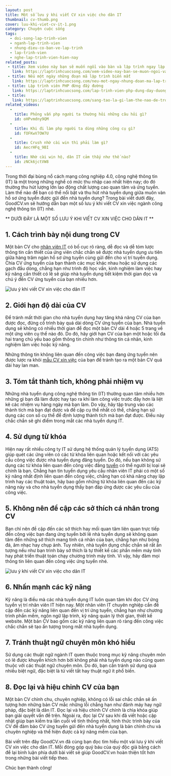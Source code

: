 ```yaml
---
layout: post
title: Một số lưu ý khi viết CV xin việc cho dân IT
thumbnail: cv-thumb.png
cover: luu-khi-viet-cv-it-1.png
category: Chuyện cuộc sống
tags:
  - doi-song-lap-trinh-vien
  - nganh-lap-trinh-vien
  - nhung-dieu-co-ban-ve-lap-trinh
  - lap-trinh-vien
  - nghe-lap-trinh-vien-hien-nay
related_posts:
 - title: Xem video này bạn sẽ muốn ngồi vào bàn và lập trình ngay lập tức
   link: https://laptrinhcuocsong.com/xem-video-nay-ban-se-muon-ngoi-vao-va-lap-trinh-ngay-lap-tuc.html
 - title: Nếu một ngày những đoạn mã lập trình biến mất
   link: https://laptrinhcuocsong.com/neu-mot-ngay-nhung-doan-ma-lap-trinh-bien-mat.html
 - title: Lập trình viên PHP đứng đầy đường
   link: https://laptrinhcuocsong.com/lap-trinh-vien-php-dung-day-duong.html
 - title:
   link: https://laptrinhcuocsong.com/sang-tao-la-gi-lam-the-nao-de-tro-nen-sang-tao.html
related_videos:
  -
    title: Phỏng vấn php người ta thường hỏi những câu hỏi gì?
    id: oHPvmdny9QM
  -
    title: Khi đi làm php người ta dùng những công cụ gì? 
    id: fOFKwV7OW7U
  -
    title: Crush nhờ cài win thì phải làm gì? 
    id: AecrHFq_9BI
  -
    title: Nhờ cài win hộ, dân IT cảm thấy như thế nào? 
    id: zNCk6jctVW8
---
```

Trong thời đại bùng nổ cách mạng công nghiệp 4.0, công nghệ thông tin (IT) là một trong những
nghề có mức thu nhập cao nhất hiện nay; do đó thường thu hút lượng lớn lao động chất lượng cao
quan tâm và ứng tuyển. Làm thế nào để bạn có thể nổi bật và thu hút nhà tuyển dụng giữa muôn
vàn hồ sơ ứng tuyển được gửi đến nhà tuyển dụng? Trong bài viết dưới đây, GoodCV.vn sẽ
hướng dẫn bạn một số lưu ý khi viết CV xin việc ngành công nghệ thông tin (IT) nhé.

** DƯỚI ĐÂY LÀ MỘT SỐ LƯU Ý KHI VIẾT CV XIN VIỆC CHO DÂN IT **

## 1. Cách trình bày nội dung trong CV

Một bản CV cho [nhân viên IT](https://goodcv.vn/t%c3%acm-vi%e1%bb%87c-l%c3%a0m-nh%c3%a2n+vi%c3%aan+it) có bố cục rõ ràng, dễ đọc và dễ tóm lược thông tin cần thiết của
ứng viên chắc chắn sẽ được nhà tuyển dụng ưu tiên giữa hàng trăm ngàn hồ sơ ứng tuyển cùng
gửi đến cho vị trí tuyển dụng. Chia CV ứng tuyển của bạn thành các mục khác nhau hoặc sử dụng
các gạch đầu dòng, chẳng hạn như trình độ học vấn, kinh nghiệm làm việc hay kỹ năng cần thiết
có lẽ sẽ giúp nhà tuyển dụng tiết kiệm thời gian đọc và chú ý đến CV ứng tuyển của bạn nhiều
hơn.

![lưu ý khi viết CV xin việc cho dân IT](luu-khi-viet-cv-it-1.png)

## 2. Giới hạn độ dài của CV

Để tránh mất thời gian cho nhà tuyển dụng hay tăng khả năng CV của bạn được đọc, đừng cố
trình bày quá dài dòng CV ứng tuyển của bạn. Nhà tuyển dụng sẽ không có nhiều thời gian để
đọc một bản CV dài 4 hoặc 5 trang về một ứng viên cụ thể nào đó. Do đó, hãy giới hạn CV của
bạn một hoặc tối đa hai trang chủ yếu bao gồm thông tin chính như thông tin cá nhân, kinh
nghiệm làm việc hoặc kỹ năng.

Những thông tin không liên quan đến công việc bạn đang ứng tuyển nên được lược ra khỏi [mẫu
CV xin việc](https://goodcv.vn/mau-cv-xin-viec.html) của bạn để tránh tạo ra một bản CV quá dài hay lan man.

## 3. Tóm tắt thành tích, không phải nhiệm vụ

Những nhà tuyển dụng công nghệ thông tin (IT) thường quan tâm nhiều hơn những gì bạn đã làm
được hay tạo ra khi làm công việc trước đây hơn là liệt kê các nhiệm vụ hàng ngày mà bạn làm.
Do vậy, hãy tập trung vào các thành tích mà bạn đạt được và đề cập cụ thể nhất có thể, chẳng hạn
sử dụng các con số cụ thể để định lượng thành tích mà bạn đạt được. Điều này chắc chắn sẽ ghi
điểm trong mắt các nhà tuyển dụng IT.

## 4. Sử dụng từ khóa

Hiện nay rất nhiều công ty IT sử dụng hệ thống quản lý tuyển dụng (ATS) giúp quét các ứng viên
có các từ khóa liên quan hoặc kết nối với các yêu cầu công việc được nhà tuyển dụng đăng tuyển.
Do đó, nếu bạn không sử dụng các từ khóa liên quan đến công việc đăng [tuyển](https://goodcv.vn/) có thể người bị loại sẽ chính là bạn. Chẳng hạn tin tuyển dụng yêu cầu nhân viên IT phải có một số kỹ năng nhất
định liên quan đến công việc, chẳng hạn có khả năng chạy lập trình hay các thuật toán, hãy bao
gồm những từ khóa liên quan đến các kỹ năng này và cho nhà tuyển dụng thấy bạn đáp ứng được
các yêu cầu của công việc.

## 5. Không nên đề cập các sở thích cá nhân trong CV

Bạn chỉ nên đề cập đến các sở thích hay mối quan tâm liên quan trực tiếp đến công việc bạn đang
ứng tuyển bởi lẽ nhà tuyển dụng sẽ không quan tâm đến những sở thích mang tính cá nhân của
bạn, chẳng hạn như bóng đá, âm nhạc hay chụp ảnh. Tuy nhiên, nhà tuyển dụng chắc chắn sẽ rất
ấn tượng nếu như bạn trình bày sở thích là tự thiết kế các phần mềm máy tính hay phát triển thuật
toán chạy chương trình máy tính. Vì vậy, hãy đảm mọi thông tin liên quan đến công việc ứng
tuyển nhé.

![lưu ý khi viết CV xin việc cho dân IT](luu-khi-viet-cv-it-2.png)

## 6. Nhấn mạnh các kỹ năng

Kỹ năng là điều mà các nhà tuyển dụng IT luôn quan tâm khi đọc CV ứng tuyển vị trí nhân viên
IT hiện nay. Một nhân viên IT chuyên nghiệp cần đề cập đến các kỹ năng liên quan đến vị trí ứng
tuyển, chẳng hạn như chương trình phần mềm, ngôn ngữ lập trình, kỹ năng quản lý thời gian,
thiết kế website. Một bản CV bao gồm các kỹ năng liên quan rõ ràng đến công việc chắc chắn sẽ
tạo ấn tượng trong mắt nhà tuyển dụng.

## 7. Tránh thuật ngữ chuyên môn khó hiểu

Sử dụng các thuật ngữ ngành IT quen thuộc trong mục kỹ năng chuyên môn có lẽ được khuyển
khích hơn bởi không phải nhà tuyển dụng nào cũng quen thuộc với các thuật ngữ chuyên môn.
Do đó, bạn cần tránh sử dụng quá nhiều biệt ngữ, đặc biệt là từ viết tắt hay thuật ngữ ít phổ biến.

## 8. Đọc lại và hiệu chỉnh CV của bạn

Một bản CV chỉnh chu, chuyên nghiệp, không có lỗi sai chắc chắn sẽ ấn tượng hơn những bản
CV mắc những lỗi chẳng hạn như đánh máy hay ngữ pháp, đặc biệt là dân IT. Đọc lại và hiệu
chỉnh CV chính là chìa khóa giúp bạn giải quyết vấn đề trên. Ngoài ra, đọc lại CV sau khi đã viết
hoặc cập nhật giúp bạn kiểm tra lần cuối về tính thống nhất, hình thức trình bày của CV để đảm
bảo CV ứng tuyển gửi đến nhà tuyển dụng là bản chỉnh chu và chuyên nghiệp và thể hiện được
cả kỹ năng mềm của bạn.

Bài viết trên đây GoodCV.vn đã cùng bạn đọc tìm hiểu một vài lưu ý khi viết CV xin việc cho
dân IT. Mỗi đóng góp quý báu của quý độc giả bằng cách để lại bình luận phía dưới bài viết sẽ
giúp GoodCV.vn hoàn thiện tốt hơn trong những bài viết tiếp theo.

Chúc bạn thành công!